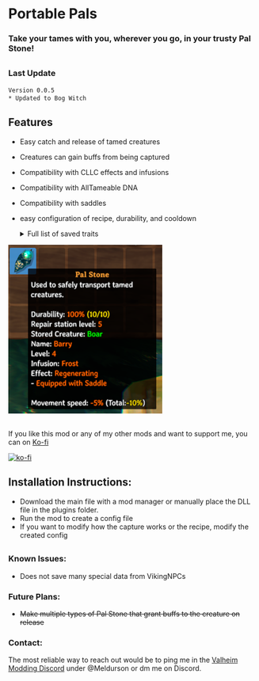 
# Portable Pals
### Take your tames with you, wherever you go, in your trusty Pal Stone!  
##
### Last Update
	Version 0.0.5
	* Updated to Bog Witch
	

## Features
* Easy catch and release of tamed creatures
* Creatures can gain buffs from being captured
* Compatibility with CLLC effects and infusions
* Compatibility with AllTameable DNA
* Compatibility with saddles
* easy configuration of recipe, durability, and cooldown

    <details>
  <summary>Full list of saved traits</summary>
  
    - Name
    - Level
    - Health
    - Saddle
    - Last Fed
    - Equipment*
    - AllTameable DNA
    - CLLC infusions and Effects
    
    
    \* standard equipment from random pool, this includes Fueling weapons or type of Dverger Mage (not custom items that are given to creatures possibvle with some mods)

</details>  


![Tooltip](https://raw.githubusercontent.com/meldurson/Portable_Pals/main/media/tooltip.png)  

##
If you like this mod or any of my other mods and want to support me, you can on [Ko-fi](https://ko-fi.com/meldurson)

[![ko-fi](https://ko-fi.com/img/githubbutton_sm.svg)](https://ko-fi.com/B0B3NARM0)

## Installation Instructions:

* Download the main file with a mod manager or manually place the DLL file in the plugins folder.
* Run the mod to create a config file
* If you want to modify how the capture works or the recipe, modify the created config



##
### Known Issues:

* Does not save many special data from VikingNPCs


### Future Plans:
* ~~Make multiple types of Pal Stone that grant buffs to the creature on release~~

### Contact:
The most reliable way to reach out would be to ping me in the [Valheim Modding Discord](https://discord.com/invite/GUEBuCuAMz) under @Meldurson or dm me on Discord.
